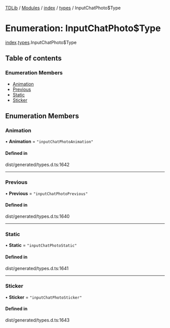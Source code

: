 [TDLib](../README.md) / [Modules](../modules.md) / [index](../modules/index.md) / [types](../modules/index.types.md) / InputChatPhoto$Type

# Enumeration: InputChatPhoto$Type

[index](../modules/index.md).[types](../modules/index.types.md).InputChatPhoto$Type

## Table of contents

### Enumeration Members

- [Animation](index.types.InputChatPhoto_Type.md#animation)
- [Previous](index.types.InputChatPhoto_Type.md#previous)
- [Static](index.types.InputChatPhoto_Type.md#static)
- [Sticker](index.types.InputChatPhoto_Type.md#sticker)

## Enumeration Members

### Animation

• **Animation** = ``"inputChatPhotoAnimation"``

#### Defined in

dist/generated/types.d.ts:1642

___

### Previous

• **Previous** = ``"inputChatPhotoPrevious"``

#### Defined in

dist/generated/types.d.ts:1640

___

### Static

• **Static** = ``"inputChatPhotoStatic"``

#### Defined in

dist/generated/types.d.ts:1641

___

### Sticker

• **Sticker** = ``"inputChatPhotoSticker"``

#### Defined in

dist/generated/types.d.ts:1643
